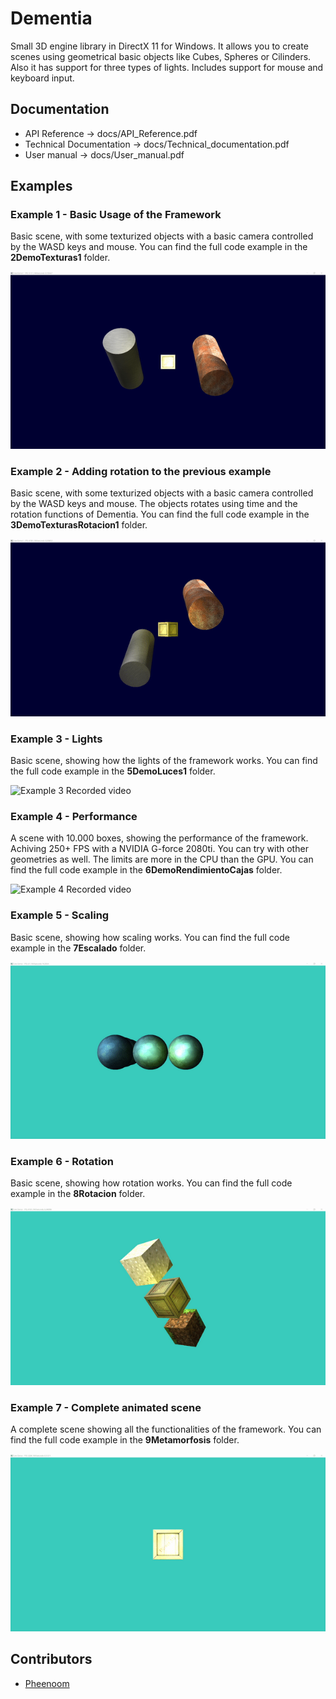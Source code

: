 # Dementia

Small 3D engine library in DirectX 11 for Windows. 
It allows you to create scenes using geometrical basic objects like Cubes, Spheres or Cilinders. Also it  has support for three types of lights. Includes support for mouse and keyboard input.

## Documentation

* API Reference -> docs/API_Reference.pdf
* Technical Documentation -> docs/Technical_documentation.pdf
* User manual -> docs/User_manual.pdf 

## Examples

### Example 1 - Basic Usage of the Framework

Basic scene, with some texturized objects with a basic camera controlled by the WASD keys and mouse. You can find the full code example in the **2DemoTexturas1** folder.

![Example 1 Recorded video](./assets/2DemoTexturas1.gif)

### Example 2 - Adding rotation to the previous example

Basic scene, with some texturized objects with a basic camera controlled by the WASD keys and mouse. The objects rotates using time and the rotation functions of Dementia. You can find the full code example in the **3DemoTexturasRotacion1** folder.


![Example 2 Recorded video](./assets/3DemoTexturasRotacion1.gif)

### Example 3 - Lights

Basic scene, showing how the lights of the framework works. You can find the full code example in the **5DemoLuces1** folder.


![Example 3 Recorded video](./assets/5DemoLuces1.gif)


### Example 4 - Performance

A scene with 10.000 boxes, showing the performance of the framework. Achiving 250+ FPS with a NVIDIA G-force 2080ti. You can try with other geometries as well. The limits are more in the CPU than the GPU. You can find the full code example in the **6DemoRendimientoCajas** folder.


![Example 4 Recorded video](./assets/6DemoRendimientoCajas.gif)


### Example 5 - Scaling

Basic scene, showing how scaling works. You can find the full code example in the **7Escalado** folder.

![Example 3 Recorded video](./assets/7Escalado.gif)

### Example 6 - Rotation

Basic scene, showing how rotation works. You can find the full code example in the **8Rotacion** folder.

![Example 3 Recorded video](./assets/8Rotacion.gif)

### Example 7 - Complete animated scene

A complete scene showing all the functionalities of the framework. You can find the full code example in the **9Metamorfosis** folder.

![Example 3 Recorded video](./assets/9Metamorfosis.gif)

## Contributors

* [Pheenoom](URL "https://github.com/rbagan")